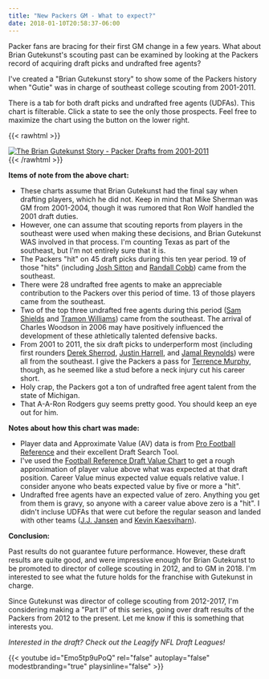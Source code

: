 ```yaml
---
title: "New Packers GM - What to expect?"
date: 2018-01-10T20:58:37-06:00
---
```


Packer fans are bracing for their first GM change in a few years.  What about Brian Gutekunst's scouting past can be examined by looking at the Packers record of acquiring draft picks and undrafted free agents?

<!--more-->

I've created a "Brian Gutekunst story" to show some of the Packers history when "Gutie" was in charge of southeast college scouting from 2001-2011.

There is a tab for both draft picks and undrafted free agents (UDFAs). This chart is filterable. Click a state to see the only those prospects. Feel free to maximize the chart using the button on the lower right.

{{< rawhtml >}}
<div class='tableauPlaceholder' id='viz1515639987811' style='position: relative'><noscript><a href='#'><img alt='The Brian Gutekunst Story - Packer Drafts from 2001-2011 ' src='https:&#47;&#47;public.tableau.com&#47;static&#47;images&#47;YC&#47;YC8NMG52D&#47;1_rss.png' style='border: none' /></a></noscript><object class='tableauViz'  style='display:none;'><param name='host_url' value='https%3A%2F%2Fpublic.tableau.com%2F' /> <param name='embed_code_version' value='3' /> <param name='path' value='shared&#47;YC8NMG52D' /> <param name='toolbar' value='yes' /><param name='static_image' value='https:&#47;&#47;public.tableau.com&#47;static&#47;images&#47;YC&#47;YC8NMG52D&#47;1.png' /> <param name='animate_transition' value='yes' /><param name='display_static_image' value='yes' /><param name='display_spinner' value='yes' /><param name='display_overlay' value='yes' /><param name='display_count' value='yes' /><param name='filter' value='publish=yes' /></object></div>                <script type='text/javascript'>                    var divElement = document.getElementById('viz1515639987811');                    var vizElement = divElement.getElementsByTagName('object')[0];                    vizElement.style.width='100%';vizElement.style.height=(divElement.offsetWidth*0.75)+'px';                    var scriptElement = document.createElement('script');                    scriptElement.src = 'https://public.tableau.com/javascripts/api/viz_v1.js';                    vizElement.parentNode.insertBefore(scriptElement, vizElement);                </script>
{{< /rawhtml >}}

**Items of note from the above chart:**

* These charts assume that Brian Gutekunst had the final say when drafting players, which he did not.  Keep in mind that Mike Sherman was GM from 2001-2004, though it was rumored that Ron Wolf handled the 2001 draft duties.
* However, one can assume that scouting reports from players in the southeast were used when making these decisions, and Brian Gutekunst WAS involved in that process. I'm counting Texas as part of the southeast, but I'm not entirely sure that it is.
* The Packers "hit" on 45 draft picks during this ten year period. 19 of those "hits" (including [Josh Sitton](https://www.pro-football-reference.com/players/S/SittJo20.htm) and [Randall Cobb](https://www.pro-football-reference.com/players/C/CobbRa00.htm)) came from the southeast.
* There were 28 undrafted free agents to make an appreciable contribution to the Packers over this period of time.  13 of those players came from the southeast.
* Two of the top three undrafted free agents during this period ([Sam Shields](https://www.pro-football-reference.com/players/S/ShieSa00.htm) and [Tramon Williams](https://www.pro-football-reference.com/players/W/WillTr99.htm)) came from the southeast. The arrival of Charles Woodson in 2006 may have positively influenced the development of these athletically talented defensive backs.
* From 2001 to 2011, the six draft picks to underperform most (including first rounders [Derek Sherrod](https://www.pro-football-reference.com/players/S/SherDe00.htm), [Justin Harrell](https://www.pro-football-reference.com/players/H/HarrJu99.htm), and [Jamal Reynolds](https://www.pro-football-reference.com/players/R/ReynJa20.htm)) were all from the southeast. I give the Packers a pass for [Terrence Murphy](https://www.pro-football-reference.com/players/M/MurpTe00.htm), though, as he seemed like a stud before a neck injury cut his career short.
* Holy crap, the Packers got a ton of undrafted free agent talent from the state of Michigan.
* That A-A-Ron Rodgers guy seems pretty good.  You should keep an eye out for him.

**Notes about how this chart was made:**

* Player data and Approximate Value (AV) data is from [Pro Football Reference](https://www.pro-football-reference.com/) and their excellent Draft Search Tool.
* I've used the [Football Reference Draft Value Chart](http://www.footballperspective.com/draft-value-chart/) to get a rough approximation of player value above what was expected at that draft position. Career Value minus expected value equals relative value.  I consider anyone who beats expected value by five or more a "hit".
* Undrafted free agents have an expected value of zero.  Anything you get from them is gravy, so anyone with a career value above zero is a "hit". I didn't incluse UDFAs that were cut before the regular season and landed with other teams ([J.J. Jansen](https://www.pro-football-reference.com/players/J/JansJ.00.htm) and [Kevin Kaesviharn](https://www.pro-football-reference.com/players/K/KaesKe20.htm)).

**Conclusion:**

Past results do not guarantee future performance.  However, these draft results are quite good, and were impressive enough for Brian Gutekunst to be promoted to director of college scouting in 2012, and to GM in 2018.  I'm interested to see what the future holds for the franchise with Gutekunst in charge.

Since Gutekunst was director of college scouting from 2012-2017, I'm considering making a "Part II" of this series, going over draft results of the Packers from 2012 to the present.  Let me know if this is something that interests you.

_Interested in the draft?  Check out the Leagify NFL Draft Leagues!_

{{< youtube id="Emo5tp9uPoQ" rel="false" autoplay="false" modestbranding="true" playsinline="false" >}}